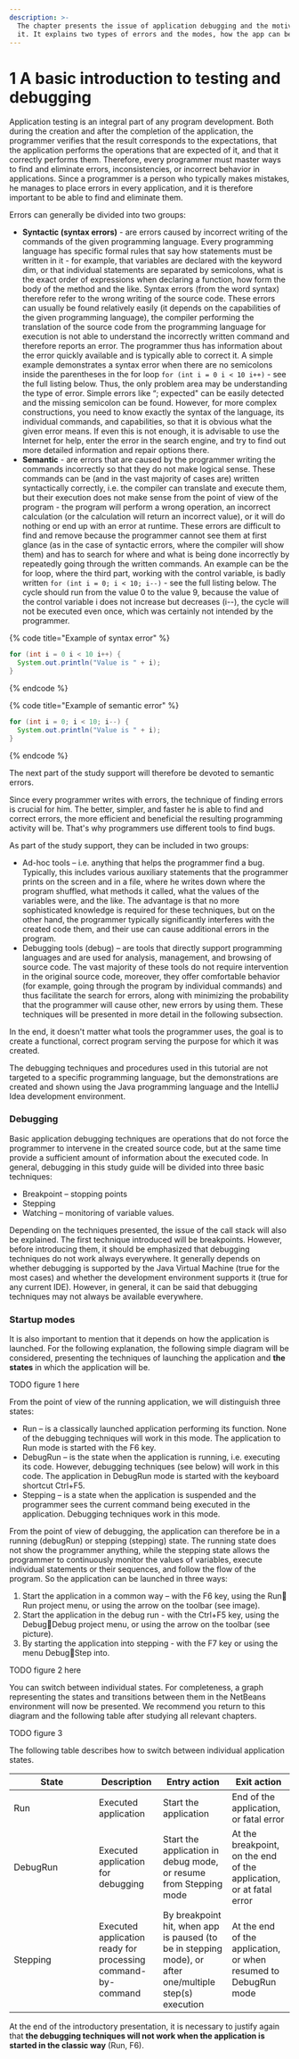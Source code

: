 ```yaml
---
description: >-
  The chapter presents the issue of application debugging and the motivation for
  it. It explains two types of errors and the modes, how the app can be started.
---
```


# 1 A basic introduction to testing and debugging

Application testing is an integral part of any program development. Both during the creation and after the completion of the application, the programmer verifies that the result corresponds to the expectations, that the application performs the operations that are expected of it, and that it correctly performs them. Therefore, every programmer must master ways to find and eliminate errors, inconsistencies, or incorrect behavior in applications. Since a programmer is a person who typically makes mistakes, he manages to place errors in every application, and it is therefore important to be able to find and eliminate them.

Errors can generally be divided into two groups:&#x20;

* **Syntactic (syntax errors)** - are errors caused by incorrect writing of the commands of the given programming language. Every programming language has specific formal rules that say how statements must be written in it - for example, that variables are declared with the keyword dim, or that individual statements are separated by semicolons, what is the exact order of expressions when declaring a function, how form the body of the method and the like. Syntax errors (from the word syntax) therefore refer to the wrong writing of the source code. These errors can usually be found relatively easily (it depends on the capabilities of the given programming language), the compiler performing the translation of the source code from the programming language for execution is not able to understand the incorrectly written command and therefore reports an error. The programmer thus has information about the error quickly available and is typically able to correct it. A simple example demonstrates a syntax error when there are no semicolons inside the parentheses in the for loop `for (int i = 0 i < 10 i++)` - see the full listing below. Thus, the only problem area may be understanding the type of error. Simple errors like “; expected" can be easily detected and the missing semicolon can be found. However, for more complex constructions, you need to know exactly the syntax of the language, its individual commands, and capabilities, so that it is obvious what the given error means. If even this is not enough, it is advisable to use the Internet for help, enter the error in the search engine, and try to find out more detailed information and repair options there.&#x20;
* **Semantic** - are errors that are caused by the programmer writing the commands incorrectly so that they do not make logical sense. These commands can be (and in the vast majority of cases are) written syntactically correctly, i.e. the compiler can translate and execute them, but their execution does not make sense from the point of view of the program - the program will perform a wrong operation, an incorrect calculation (or the calculation will return an incorrect value), or it will do nothing or end up with an error at runtime. These errors are difficult to find and remove because the programmer cannot see them at first glance (as in the case of syntactic errors, where the compiler will show them) and has to search for where and what is being done incorrectly by repeatedly going through the written commands. An example can be the for loop, where the third part, working with the control variable, is badly written `for (int i = 0; i < 10; i--)` - see the full listing below. The cycle should run from the value 0 to the value 9, because the value of the control variable i does not increase but decreases (i--), the cycle will not be executed even once, which was certainly not intended by the programmer.&#x20;

{% code title="Example of syntax error" %}
```java
for (int i = 0 i < 10 i++) { 
  System.out.println("Value is " + i); 
}
```
{% endcode %}

{% code title="Example of semantic error" %}
```java
for (int i = 0; i < 10; i--) { 
  System.out.println("Value is " + i); 
}
```
{% endcode %}

The next part of the study support will therefore be devoted to semantic errors.

Since every programmer writes with errors, the technique of finding errors is crucial for him. The better, simpler, and faster he is able to find and correct errors, the more efficient and beneficial the resulting programming activity will be. That's why programmers use different tools to find bugs.

As part of the study support, they can be included in two groups:

* Ad-hoc tools – i.e. anything that helps the programmer find a bug. Typically, this includes various auxiliary statements that the programmer prints on the screen and in a file, where he writes down where the program shuffled, what methods it called, what the values ​​of the variables were, and the like. The advantage is that no more sophisticated knowledge is required for these techniques, but on the other hand, the programmer typically significantly interferes with the created code them, and their use can cause additional errors in the program.
* Debugging tools (debug) – are tools that directly support programming languages ​​and are used for analysis, management, and browsing of source code. The vast majority of these tools do not require intervention in the original source code, moreover, they offer comfortable behavior (for example, going through the program by individual commands) and thus facilitate the search for errors, along with minimizing the probability that the programmer will cause other, new errors by using them. These techniques will be presented in more detail in the following subsection.&#x20;

In the end, it doesn't matter what tools the programmer uses, the goal is to create a functional, correct program serving the purpose for which it was created.&#x20;

The debugging techniques and procedures used in this tutorial are not targeted to a specific programming language, but the demonstrations are created and shown using the Java programming language and the IntelliJ Idea development environment.

### Debugging

Basic application debugging techniques are operations that do not force the programmer to intervene in the created source code, but at the same time provide a sufficient amount of information about the executed code. In general, debugging in this study guide will be divided into three basic techniques:

* Breakpoint – stopping points&#x20;
* Stepping&#x20;
* Watching – monitoring of variable values.&#x20;

Depending on the techniques presented, the issue of the call stack will also be explained. The first technique introduced will be breakpoints. However, before introducing them, it should be emphasized that debugging techniques do not work always everywhere. It generally depends on whether debugging is supported by the Java Virtual Machine (true for the most cases) and whether the development environment supports it (true for any current IDE). However, in general, it can be said that debugging techniques may not always be available everywhere.

### Startup modes

It is also important to mention that it depends on how the application is launched. For the following explanation, the following simple diagram will be considered, presenting the techniques of launching the application and **the states** in which the application will be.

TODO figure 1 here

From the point of view of the running application, we will distinguish three states:

* Run – is a classically launched application performing its function. None of the debugging techniques will work in this mode. The application to Run mode is started with the F6 key.&#x20;
* DebugRun – is the state when the application is running, i.e. executing its code. However, debugging techniques (see below) will work in this code. The application in DebugRun mode is started with the keyboard shortcut Ctrl+F5.
* Stepping – is a state when the application is suspended and the programmer sees the current command being executed in the application. Debugging techniques work in this mode.&#x20;

From the point of view of debugging, the application can therefore be in a running (debugRun) or stepping (stepping) state. The running state does not show the programmer anything, while the stepping state allows the programmer to continuously monitor the values ​​of variables, execute individual statements or their sequences, and follow the flow of the program. So the application can be launched in three ways:

1. Start the application in a common way – with the F6 key, using the Run Run project menu, or using the arrow on the toolbar (see image).
2. Start the application in the debug run - with the Ctrl+F5 key, using the DebugDebug project menu, or using the arrow on the toolbar (see picture).
3. By starting the application into stepping - with the F7 key or using the menu DebugStep into.

TODO figure 2 here

You can switch between individual states. For completeness, a graph representing the states and transitions between them in the NetBeans environment will now be presented. We recommend you return to this diagram and the following table after studying all relevant chapters.

TODO figure 3

The following table describes how to switch between individual application states.

<table><thead><tr><th width="137">State</th><th>Description</th><th>Entry action</th><th>Exit action</th></tr></thead><tbody><tr><td>Run</td><td>Executed application</td><td>Start the application</td><td>End of the application, or fatal error</td></tr><tr><td>DebugRun</td><td>Executed application for debugging</td><td>Start the application in debug mode, or resume from Stepping mode</td><td>At the breakpoint, on the end of the application, or at fatal error</td></tr><tr><td>Stepping</td><td>Executed application ready for processing command-by-command</td><td>By breakpoint hit, when app is paused (to be in stepping mode), or after one/multiple step(s) execution</td><td>At the end of the application, or when resumed to DebugRun mode</td></tr></tbody></table>

At the end of the introductory presentation, it is necessary to justify again that **the debugging techniques will not work when the application is started in the classic way** (Run, F6).
